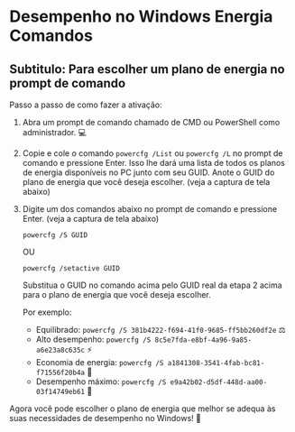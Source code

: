 # Desempenho no Windows Energia Comandos

## Subtitulo: Para escolher um plano de energia no prompt de comando

Passo a passo de como fazer a ativação:

1. Abra um prompt de comando chamado de CMD ou PowerShell como administrador. 💻

2. Copie e cole o comando `powercfg /List` ou `powercfg /L` no prompt de comando e pressione Enter. Isso lhe dará uma lista de todos os planos de energia disponíveis no PC junto com seu GUID. Anote o GUID do plano de energia que você deseja escolher. (veja a captura de tela abaixo)

3. Digite um dos comandos abaixo no prompt de comando e pressione Enter. (veja a captura de tela abaixo)

    ```
    powercfg /S GUID
    ```

    OU

    ```
    powercfg /setactive GUID
    ```

    Substitua o GUID no comando acima pelo GUID real da etapa 2 acima para o plano de energia que você deseja escolher.

    Por exemplo:

    - Equilibrado: `powercfg /S 381b4222-f694-41f0-9685-ff5bb260df2e` ⚖️
    - Alto desempenho: `powercfg /S 8c5e7fda-e8bf-4a96-9a85-a6e23a8c635c` ⚡
    - Economia de energia: `powercfg /S a1841308-3541-4fab-bc81-f71556f20b4a` 🌱
    - Desempenho máximo: `powercfg /S e9a42b02-d5df-448d-aa00-03f14749eb61` 💪

Agora você pode escolher o plano de energia que melhor se adequa às suas necessidades de desempenho no Windows! 🚀

